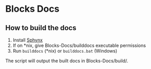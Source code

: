 Blocks Docs
===========

How to build the docs
---------------------

1. Install [Sphynx](http://sphinx-doc.org/)
2. If on *nix, give Blocks-Docs/builddocs executable permissions
3. Run `builddocs` (*nix) or `builddocs.bat` (Windows)

The script will output the built docs in Blocks-Docs/build/.

